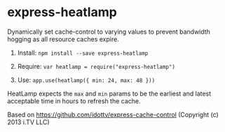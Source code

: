 express-heatlamp
=====================

Dynamically set cache-control to varying values to prevent bandwidth hogging as all resource caches expire.

1. Install: `npm install --save express-heatlamp`

2. Require: `var heatlamp = require("express-heatlamp")`

3. Use: `app.use(heatlamp({ min: 24, max: 48 }))`

HeatLamp expects the `max` and `min` params to be the earliest and latest acceptable time in hours to refresh the cache.

Based on https://github.com/idottv/express-cache-control (Copyright (c) 2013 i.TV LLC)
